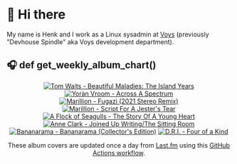# 👋 Hi there

My name is Henk and I work as a Linux sysadmin at <a href="https://www.voys.co/about/">Voys</a> (previously "Devhouse Spindle" aka Voys development department).

## 🎧 def get_weekly_album_chart()
<!-- lastfm -->
<p align="center"><a href="https://www.last.fm/music/Tom+Waits/Beautiful+Maladies:++The+Island+Years"><img src="https://lastfm.freetls.fastly.net/i/u/64s/f7f6f32e5ac5478f8630d843a3781bab.jpg" title="Tom Waits - Beautiful Maladies:  The Island Years"></a> <a href="https://www.last.fm/music/Yor%C3%A0n+Vroom/Across+A+Spectrum"><img src="https://lastfm.freetls.fastly.net/i/u/64s/0aa38652dbe0882d053ccc379cfbcf00.jpg" title="Yoràn Vroom - Across A Spectrum"></a> <a href="https://www.last.fm/music/Marillion/Fugazi+(2021+Stereo+Remix)"><img src="https://lastfm.freetls.fastly.net/i/u/64s/122763fbff98d0c581d6ee6a00509d98.jpg" title="Marillion - Fugazi (2021 Stereo Remix)"></a> <a href="https://www.last.fm/music/Marillion/Script+For+A+Jester%27s+Tear"><img src="https://lastfm.freetls.fastly.net/i/u/64s/e9be3ff4716f4c2ca1415b513a7d6c2a.png" title="Marillion - Script For A Jester's Tear"></a> <a href="https://www.last.fm/music/A+Flock+of+Seagulls/The+Story+Of+A+Young+Heart"><img src="https://lastfm.freetls.fastly.net/i/u/64s/e5ce5e8c95763a4b07a8ea21096e6604.jpg" title="A Flock of Seagulls - The Story Of A Young Heart"></a> <a href="https://www.last.fm/music/Anne+Clark/Joined+Up+Writing%2FThe+Sitting+Room"><img src="https://lastfm.freetls.fastly.net/i/u/64s/cf33d82edaf71545a536b513a794ef22.jpg" title="Anne Clark - Joined Up Writing/The Sitting Room"></a> <a href="https://www.last.fm/music/Bananarama/Bananarama+(Collector%27s+Edition)"><img src="https://lastfm.freetls.fastly.net/i/u/64s/fdf116e80c7e4809c507d696905d77cc.jpg" title="Bananarama - Bananarama (Collector's Edition)"></a> <a href="https://www.last.fm/music/D.R.I./Four+of+a+Kind"><img src="https://lastfm.freetls.fastly.net/i/u/64s/af78021daf8e787f27cbc59c8570294c.png" title="D.R.I. - Four of a Kind"></a> </p>

<p align="center">These album covers are updated once a day from <a href="https://www.last.fm/user/hbokh">Last.fm</a> using this <a href="https://github.com/marketplace/actions/lastfm-to-markdown">GitHub Actions workflow</a>.</p>

